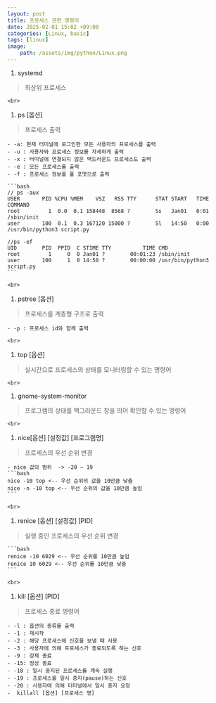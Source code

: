 ```yaml
---
layout: post
title: 프로세스 관련 명령어
date: 2025-02-01 15:02 +09:00
categories: [Linux, basic]
tags: [linux]
image:
    path: /assets/img/python/Linux.png
---
```


1. systemd
> 최상위 프로세스

    <br>
1. ps [옵션]
> 프로세스 출력

    - -a: 현재 터미널에 로그인한 모든 사용자의 프로세스를 출력
    - -u : 사용자와 프로세스 정보를 자세하게 출력
    - -x : 터미널에 연결되지 않은 백드라운드 프로세스도 출력
    - -e : 모든 프로세스를 출력
    - -f : 프로세스 정보를 풀 포멧으로 출력

    ```bash
    // ps -aux
    USER       PID %CPU %MEM    VSZ   RSS TTY      STAT START   TIME COMMAND
    root         1  0.0  0.1 158448  8568 ?        Ss   Jan01   0:01 /sbin/init
    user       100  0.1  0.3 167120 15000 ?        Sl   14:50   0:00 /usr/bin/python3 script.py

    //ps -ef
    UID        PID  PPID  C STIME TTY          TIME CMD
    root         1     0  0 Jan01 ?        00:01:23 /sbin/init
    user       100     1  0 14:50 ?        00:00:00 /usr/bin/python3 script.py
    ```

    <br>
1. pstree [옵션]
> 프로세스를 계층형 구조로 출력

    - -p : 프로세스 id와 함께 출력

    <br>
1. top [옵션]
> 실시간으로 프로세스의 상태를 모니터링할 수 있는 명령어

    <br>
1. gnome-system-monitor
> 프로그램의 상태를 백그라운드 창을 띄어 확인할 수 있는 명령어

    <br>
1. nice[옵션] [설정값] [프로그램명]
> 프로세스의 우선 순위 변경

    - nice 값의 범위  -> -20 ~ 19
    ```bash
    nice -10 top <-- 우선 순위의 값을 10만큼 낮춤
    nice -n -10 top <-- 우선 순위의 값을 10만큼 높임
    ```

    <br>
1. renice [옵션] [설정값] [PID]
> 실행 중인 프로세스의 우선 순위 변경

    ```bash
    renice -10 6029 <-- 우선 순위를 10만큼 높임
    renice 10 6029 <-- 우선 순위를 10만큼 낮춤
    ```

    <br>
1. kill [옵션] [PID]
> 프로세스 종료 명령어

    - -l : 옵션의 종류를 출력
    - -1 : 재시작
    - -2 : 해당 프로세스에 신호를 보낼 때 사용
    - -3 : 사용자에 의해 프로세스가 종료되도록 하는 신호
    - -9 : 강제 종료
    - -15: 정상 종료
    - -18 : 일시 중지된 프로세스를 계속 실행
    - -19 : 프로세스를 일시 중지(pause)하는 신호
    - -20 : 사용자에 의해 터미널에서 일시 중지 요청
    -  killall [옵션] [프로세스 명]
